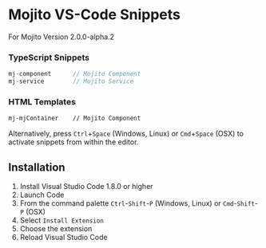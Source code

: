 # Mojito VS-Code Snippets


For Mojito Version 2.0.0-alpha.2

### TypeScript Snippets
```typescript
mj-component      // Mojito Component
mj-service        // Mojito Service
```


### HTML Templates
```html
mj-mjContainer    // Mojito Component
```

Alternatively, press `Ctrl`+`Space` (Windows, Linux) or `Cmd`+`Space` (OSX) to activate snippets from within the editor.

## Installation

1. Install Visual Studio Code 1.8.0 or higher
2. Launch Code
3. From the command palette `Ctrl`-`Shift`-`P` (Windows, Linux) or `Cmd`-`Shift`-`P` (OSX)
4. Select `Install Extension`
5. Choose the extension
6. Reload Visual Studio Code